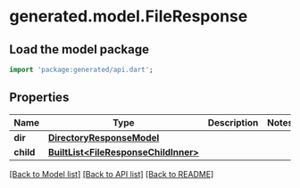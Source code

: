 # generated.model.FileResponse

## Load the model package
```dart
import 'package:generated/api.dart';
```

## Properties
Name | Type | Description | Notes
------------ | ------------- | ------------- | -------------
**dir** | [**DirectoryResponseModel**](DirectoryResponseModel.md) |  | 
**child** | [**BuiltList&lt;FileResponseChildInner&gt;**](FileResponseChildInner.md) |  | 

[[Back to Model list]](../README.md#documentation-for-models) [[Back to API list]](../README.md#documentation-for-api-endpoints) [[Back to README]](../README.md)


